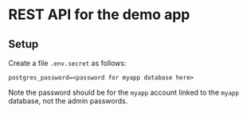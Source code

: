 # REST API for the demo app

## Setup

Create a file `.env.secret` as follows:

```properties
postgres_password=<password for myapp database here>
```

Note the password should be for the `myapp` account linked to the `myapp` database, not the admin passwords.
